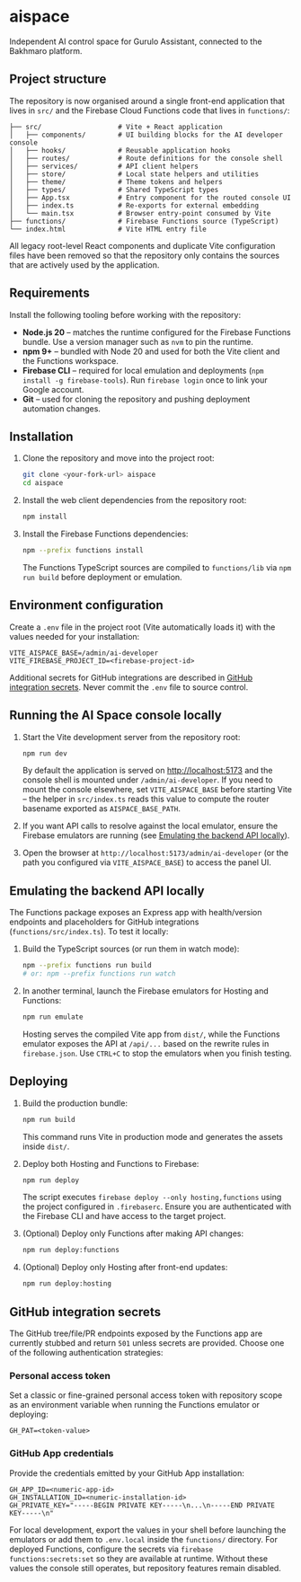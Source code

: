 # aispace
Independent AI control space for Gurulo Assistant, connected to the Bakhmaro platform.

## Project structure

The repository is now organised around a single front-end application that lives in `src/` and the Firebase Cloud Functions code that lives in `functions/`:

```
├── src/                   # Vite + React application
│   ├── components/        # UI building blocks for the AI developer console
│   ├── hooks/             # Reusable application hooks
│   ├── routes/            # Route definitions for the console shell
│   ├── services/          # API client helpers
│   ├── store/             # Local state helpers and utilities
│   ├── theme/             # Theme tokens and helpers
│   ├── types/             # Shared TypeScript types
│   ├── App.tsx            # Entry component for the routed console UI
│   ├── index.ts           # Re-exports for external embedding
│   └── main.tsx           # Browser entry-point consumed by Vite
├── functions/             # Firebase Functions source (TypeScript)
└── index.html             # Vite HTML entry file
```

All legacy root-level React components and duplicate Vite configuration files have been removed so that the repository only contains the sources that are actively used by the application.

## Requirements

Install the following tooling before working with the repository:

- **Node.js 20** – matches the runtime configured for the Firebase Functions bundle. Use a version manager such as `nvm` to pin the runtime.
- **npm 9+** – bundled with Node 20 and used for both the Vite client and the Functions workspace.
- **Firebase CLI** – required for local emulation and deployments (`npm install -g firebase-tools`). Run `firebase login` once to link your Google account.
- **Git** – used for cloning the repository and pushing deployment automation changes.

## Installation

1. Clone the repository and move into the project root:

   ```bash
   git clone <your-fork-url> aispace
   cd aispace
   ```

2. Install the web client dependencies from the repository root:

   ```bash
   npm install
   ```

3. Install the Firebase Functions dependencies:

   ```bash
   npm --prefix functions install
   ```

   The Functions TypeScript sources are compiled to `functions/lib` via `npm run build` before deployment or emulation.

## Environment configuration

Create a `.env` file in the project root (Vite automatically loads it) with the values needed for your installation:

```
VITE_AISPACE_BASE=/admin/ai-developer
VITE_FIREBASE_PROJECT_ID=<firebase-project-id>
```

Additional secrets for GitHub integrations are described in [GitHub integration secrets](#github-integration-secrets). Never commit the `.env` file to source control.

## Running the AI Space console locally

1. Start the Vite development server from the repository root:

   ```bash
   npm run dev
   ```

   By default the application is served on [http://localhost:5173](http://localhost:5173) and the console shell is mounted under `/admin/ai-developer`. If you need to mount the console elsewhere, set `VITE_AISPACE_BASE` before starting Vite – the helper in `src/index.ts` reads this value to compute the router basename exported as `AISPACE_BASE_PATH`.

2. If you want API calls to resolve against the local emulator, ensure the Firebase emulators are running (see [Emulating the backend API locally](#emulating-the-backend-api-locally)).

3. Open the browser at `http://localhost:5173/admin/ai-developer` (or the path you configured via `VITE_AISPACE_BASE`) to access the panel UI.

## Emulating the backend API locally

The Functions package exposes an Express app with health/version endpoints and placeholders for GitHub integrations (`functions/src/index.ts`). To test it locally:

1. Build the TypeScript sources (or run them in watch mode):

   ```bash
   npm --prefix functions run build
   # or: npm --prefix functions run watch
   ```

2. In another terminal, launch the Firebase emulators for Hosting and Functions:

   ```bash
   npm run emulate
   ```

   Hosting serves the compiled Vite app from `dist/`, while the Functions emulator exposes the API at `/api/...` based on the rewrite rules in `firebase.json`. Use `CTRL+C` to stop the emulators when you finish testing.

## Deploying

1. Build the production bundle:

   ```bash
   npm run build
   ```

   This command runs Vite in production mode and generates the assets inside `dist/`.

2. Deploy both Hosting and Functions to Firebase:

   ```bash
   npm run deploy
   ```

   The script executes `firebase deploy --only hosting,functions` using the project configured in `.firebaserc`. Ensure you are authenticated with the Firebase CLI and have access to the target project.

3. (Optional) Deploy only Functions after making API changes:

   ```bash
   npm run deploy:functions
   ```

4. (Optional) Deploy only Hosting after front-end updates:

   ```bash
   npm run deploy:hosting
   ```

## GitHub integration secrets

The GitHub tree/file/PR endpoints exposed by the Functions app are currently stubbed and return `501` unless secrets are provided. Choose one of the following authentication strategies:

### Personal access token

Set a classic or fine-grained personal access token with repository scope as an environment variable when running the Functions emulator or deploying:

```
GH_PAT=<token-value>
```

### GitHub App credentials

Provide the credentials emitted by your GitHub App installation:

```
GH_APP_ID=<numeric-app-id>
GH_INSTALLATION_ID=<numeric-installation-id>
GH_PRIVATE_KEY="-----BEGIN PRIVATE KEY-----\n...\n-----END PRIVATE KEY-----\n"
```

For local development, export the values in your shell before launching the emulators or add them to `.env.local` inside the `functions/` directory. For deployed Functions, configure the secrets via `firebase functions:secrets:set` so they are available at runtime. Without these values the console still operates, but repository features remain disabled.
